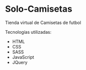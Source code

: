 # Solo-Camisetas

Tienda virtual de Camisetas de futbol

Tecnologías utilizadas:

- HTML
- CSS
- SASS
- JavaScript
- JQuery
